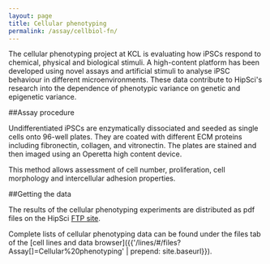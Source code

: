 ```yaml
---
layout: page
title: Cellular phenotyping
permalink: /assay/cellbiol-fn/
---
```


The cellular phenotyping project at KCL is evaluating how iPSCs respond to chemical,
physical and biological stimuli.
A high-content platform has been developed using novel assays and artificial
stimuli to analyse iPSC behaviour in different microenvironments.
These data contribute to HipSci's research into the dependence of phenotypic variance
on genetic and epigenetic variance.

##Assay procedure

Undifferentiated iPSCs are enzymatically dissociated and
seeded as single cells onto 96-well plates. They are coated with different ECM proteins
including fibronectin, collagen, and vitronectin. The plates
are stained and then imaged using an Operetta high content device.

This method allows assessment of cell number,
proliferation, cell morphology and intercellular adhesion properties.

##Getting the data

The results of the cellular phenotyping experiments are distributed as pdf files
on the HipSci [FTP site](ftp://ftp.hipsci.ebi.ac.uk/vol1/ftp/data/cellbiol-fn/pdf/).

Complete lists of cellular phenotyping data can be found under the files tab of
the [cell lines and data browser]({{'/lines/#/files?Assay[]=Cellular%20phenotyping' | prepend: site.baseurl}}).
